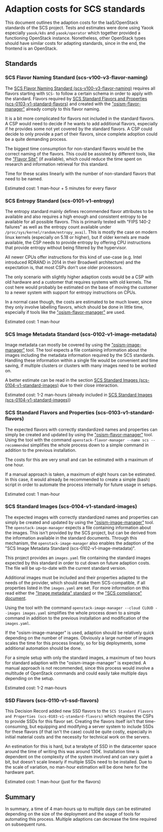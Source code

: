 # Adaption costs for SCS standards

This document outlines the adaption costs for the IaaS/OpenStack standards of the SCS project. Tests and estimates were
done using Yaook especially `yaook/k8s` and `yaook/operator` which together provided a functioning OpenStack instance.
Nonetheless, other OpenStack types should have similar costs for adapting standards, since in the end, the frontend
is an OpenStack.

## Standards

### SCS Flavor Naming Standard (scs-v100-v3-flavor-naming)

The [SCS Flavor Naming Standard (scs-v100-v3-flavor-naming)](https://github.com/SovereignCloudStack/standards/blob/main/Standards/scs-v100-v3-flavor-naming.md)
requires all flavors starting with `SCS-` to follow a certain schema in order to apply with the standard.
Flavors required by [SCS Standard Flavors and Properties (scs-0103-v1-standard-flavors)](#scs-standard-flavors-and-properties-scs-0103-v1-standard-flavors)
and created with the ["osism-flavor-manager"](https://github.com/osism/openstack-flavor-manager) already comply to this flavor naming.

It is a bit more complicated for flavors not included in the standard flavors. A CSP would need to decide if he wants
to add additional flavors, especially if he provides some not yet covered by the standard flavors.
A CSP could decide to only provide a part of their flavors, since complete adoption could be a quite demanding process.

The biggest time consumption for non-standard flavors would be the correct naming of the flavors.
This could be assisted by different tools, like the ["Flavor Site"](https://flavors.scs.community) (if available), which
could reduce the time spent on research and information retrieval for this standard.

Time for these scales linearly with the number of non-standard flavors that need to be named.

Estimated cost: 1 man-hour + 5 minutes for every flavor

### SCS Entropy Standard (scs-0101-v1-entropy)

The entropy standard mainly defines recommended flavor attributes to be available and also requires a high enough and
consistent entropy to be available for all possible flavors. This is primarily tested with "FIPS 140-2 failures" as well
as the entropy count available under `/proc/sys/kernel/random/entropy_avail`.
This is mostly the case on modern linux kernels (especially on 5.18 or higher), but if older kernels are made available,
the CSP needs to provide entropy by offering CPU instructions that provide entropy without being filtered by the hypervisor.

All newer CPUs offer instructions for this kind of use-case (e.g. Intel introduced RDRAND in 2014 in their Broadwell architecture)
and the expectation is, that most CSPs don't use older processors.

The only scenario with slightly higher adaption costs would be a CSP with old hardware and a customer that requires
systems with old kernels. The cost here would probably be estimated on the base of moving the customer to a newer system
with support for entropy instructions on CPUs.

In a normal case though, the costs are estimated to be much lower, since they only involve labelling flavors, which
should be done in little time, especially if tools like the ["osism-flavor-manager"](https://github.com/osism/openstack-flavor-manager) are used.

Estimated cost: 1 man-hour

### SCS Image Metadata Standard (scs-0102-v1-image-metadata)

Image metadata can mostly be covered by using the ["osism-image-manager"](https://github.com/osism/openstack-image-manager) tool.
The tool expects a file containing information about the images including the metadata information required by the
SCS standards. Handling these information within a single file would be convenient and time saving, if multiple clusters
or clusters with many images need to be worked on.

A better estimate can be read in the section [SCS Standard Images (scs-0104-v1-standard-images)](#scs-standard-images-scs-0104-v1-standard-images)
due to their close interaction.

Estimated cost: 1-2 man-hours (already included in [SCS Standard Images (scs-0104-v1-standard-images)](#scs-standard-images-scs-0104-v1-standard-images))

### SCS Standard Flavors and Properties (scs-0103-v1-standard-flavors)

The expected flavors with correctly standardized names and properties can simply be created and updated
by using the ["osism-flavor-manager"](https://github.com/osism/openstack-flavor-manager) tool.
Using the tool with the command `openstack-flavor-manager --name scs --recommended` simplifies the whole process
down to a simple command in addition to the previous installation.

The costs for this are very small and can be estimated with a maximum of one hour.

If a manual approach is taken, a maximum of eight hours can be estimated. In this case, it would already be recommended
to create a simple (bash) script in order to automate the process internally for future usage in setups.

Estimated cost: 1 man-hour

### SCS Standard Images (scs-0104-v1-standard-images)

The expected images with correctly standardized names and properties can simply be created and updated
by using the ["osism-image-manager"](https://github.com/osism/openstack-image-manager) tool.
The `openstack-image-manager` expects a file containing information about the images. This isn't provided by the SCS
project, but can be derived from the information available in the standard documents. Through this mechanism, the
`openstack-image-manager` also enables the adaption of the "SCS Image Metadata Standard (scs-0102-v1-image-metadata)".

This project provides an `images.yaml` file containing the standard images expected by this standard in order to cut
down on future adaption costs. The file will be up-to-date with the current standard version.

Additional images must be included and their properties adapted to the needs of the provider,
which should make them SCS-compatible, if all properties listed in the `images.yaml` are set.
For more information on this read either the ["Image metadata" standard](https://github.com/SovereignCloudStack/standards/blob/main/Standards/scs-0102-v1-image-metadata.md)
or the ["SCS compliance" document](scs-compliance.md).

Using the tool with the command `openstack-image-manager --cloud CLOUD --images images.yaml` simplifies the whole process
down to a simple command in addition to the previous installation and modification of the `images.yaml`.

If the "osism-image-manager" is used, adaption should be relatively quick depending on the number of images.
Obviously a large number of images scales the time for this process linearly, so for big deployments, some additional
automation should be done.

For a simple setup with only the standard images, a maximum of two hours for standard adaption with the "osism-image-manager"
is expected.
A manual approach is not recommended, since this process would involve a multitude of OpenStack commands and could easily
take multiple days depending on the setup.

Estimated cost: 1-2 man-hours

### SSD Flavors (scs-0110-v1-ssd-flavors)

This Decision Record added new SSD flavors to the `SCS Standard Flavors and Properties (scs-0103-v1-standard-flavors)`
which requires the CSPs to provide SSDs for this flavor set. Creating the flavors itself isn't that time-consuming,
but equipping and modifying a server system to include SSDs for these flavors (if that isn't the case) could be quite
costly, especially in initial material costs and the necessity for technical work on the servers.

An estimation for this is hard, but a terabyte of SSD in the datacenter space around the time of writing this was around
130€. Installation time is dependent on the complexity of the system involved and can vary quiet a bit, but doesn't
scale linearly if multiple SSDs need to be installed. Due to the scale of variation, no man-hour estimation will be done
here for the hardware part.

Estimated cost: 1 man-hour (just for the flavors)

## Summary

In summary, a time of 4 man-hours up to multiple days can be estimated depending on the size of the deployment and the
usage of tools for automating this process.
Multiple adaptions can decrease the time required on subsequent runs.
